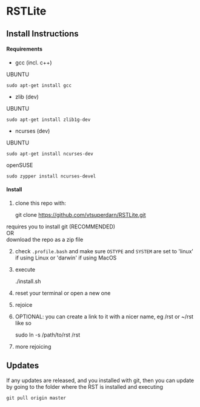 RSTLite
========

Install Instructions
---------------------

#### Requirements

* gcc (incl. c++)

UBUNTU

	sudo apt-get install gcc

* zlib (dev)

UBUNTU

	sudo apt-get install zlib1g-dev

* ncurses (dev)

UBUNTU

	sudo apt-get install ncurses-dev

openSUSE

	sudo zypper install ncurses-devel
	
#### Install

1) clone this repo with:

    git clone https://github.com/vtsuperdarn/RSTLite.git 
    
requires you to install git (RECOMMENDED)    
OR     
download the repo as a zip file

2) check `.profile.bash` and make sure `OSTYPE` and `SYSTEM` are set to 'linux' if using Linux or 'darwin' if using MacOS


3) execute 

    ./install.sh

4) reset your terminal or open a new one

5) rejoice

6) OPTIONAL: you can create a link to it with a nicer name, eg /rst or ~/rst like so

    sudo ln -s /path/to/rst /rst

7) more rejoicing


Updates
-------------

If any updates are released, and you installed with git, then you can update by going to the folder where the RST is installed and executing
    
    git pull origin master
